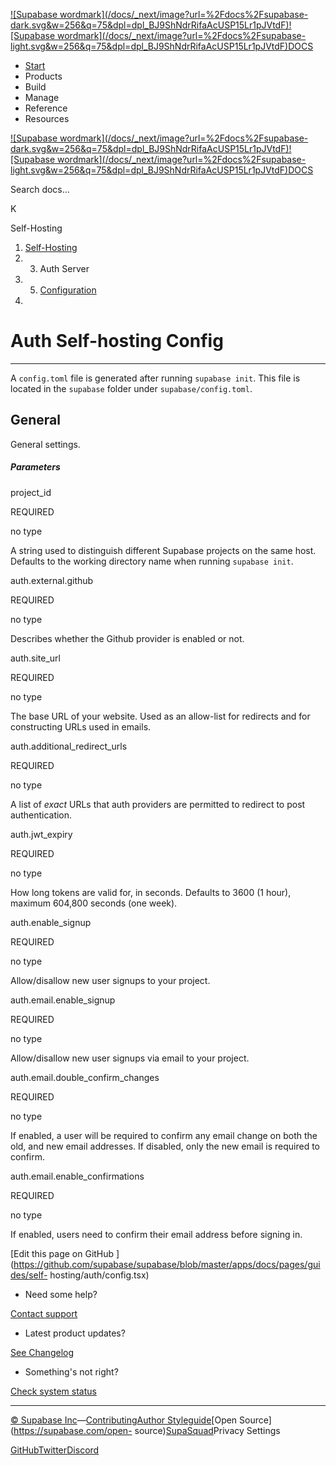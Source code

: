 [![Supabase wordmark](/docs/_next/image?url=%2Fdocs%2Fsupabase-
dark.svg&w=256&q=75&dpl=dpl_BJ9ShNdrRifaAcUSP15Lr1pJVtdF)![Supabase
wordmark](/docs/_next/image?url=%2Fdocs%2Fsupabase-
light.svg&w=256&q=75&dpl=dpl_BJ9ShNdrRifaAcUSP15Lr1pJVtdF)DOCS](/docs)

  * [Start](/docs/guides/getting-started)
  * Products
  * Build
  * Manage
  * Reference
  * Resources

[![Supabase wordmark](/docs/_next/image?url=%2Fdocs%2Fsupabase-
dark.svg&w=256&q=75&dpl=dpl_BJ9ShNdrRifaAcUSP15Lr1pJVtdF)![Supabase
wordmark](/docs/_next/image?url=%2Fdocs%2Fsupabase-
light.svg&w=256&q=75&dpl=dpl_BJ9ShNdrRifaAcUSP15Lr1pJVtdF)DOCS](/docs)

Search docs...

K

Self-Hosting

  1. [Self-Hosting](/docs/guides/self-hosting)
  2.   3. Auth Server
  4.   5. [Configuration](/docs/guides/self-hosting/auth/config)
  6. 

# Auth Self-hosting Config

* * *

A `config.toml` file is generated after running `supabase init`. This file is
located in the `supabase` folder under `supabase/config.toml`.

## General

General settings.

##### Parameters

project_id

REQUIRED

no type

A string used to distinguish different Supabase projects on the same host.
Defaults to the working directory name when running `supabase init`.

auth.external.github

REQUIRED

no type

Describes whether the Github provider is enabled or not.

auth.site_url

REQUIRED

no type

The base URL of your website. Used as an allow-list for redirects and for
constructing URLs used in emails.

auth.additional_redirect_urls

REQUIRED

no type

A list of _exact_ URLs that auth providers are permitted to redirect to post
authentication.

auth.jwt_expiry

REQUIRED

no type

How long tokens are valid for, in seconds. Defaults to 3600 (1 hour), maximum
604,800 seconds (one week).

auth.enable_signup

REQUIRED

no type

Allow/disallow new user signups to your project.

auth.email.enable_signup

REQUIRED

no type

Allow/disallow new user signups via email to your project.

auth.email.double_confirm_changes

REQUIRED

no type

If enabled, a user will be required to confirm any email change on both the
old, and new email addresses. If disabled, only the new email is required to
confirm.

auth.email.enable_confirmations

REQUIRED

no type

If enabled, users need to confirm their email address before signing in.

[Edit this page on GitHub
](https://github.com/supabase/supabase/blob/master/apps/docs/pages/guides/self-
hosting/auth/config.tsx)

  * Need some help?

[Contact support](https://supabase.com/support)

  * Latest product updates?

[See Changelog](https://supabase.com/changelog)

  * Something's not right?

[Check system status](https://status.supabase.com/)

* * *

[© Supabase
Inc](https://supabase.com/)—[Contributing](https://github.com/supabase/supabase/blob/master/apps/docs/DEVELOPERS.md)[Author
Styleguide](https://github.com/supabase/supabase/blob/master/apps/docs/CONTRIBUTING.md)[Open
Source](https://supabase.com/open-
source)[SupaSquad](https://supabase.com/supasquad)Privacy Settings

[GitHub](https://github.com/supabase/supabase)[Twitter](https://twitter.com/supabase)[Discord](https://discord.supabase.com/)


